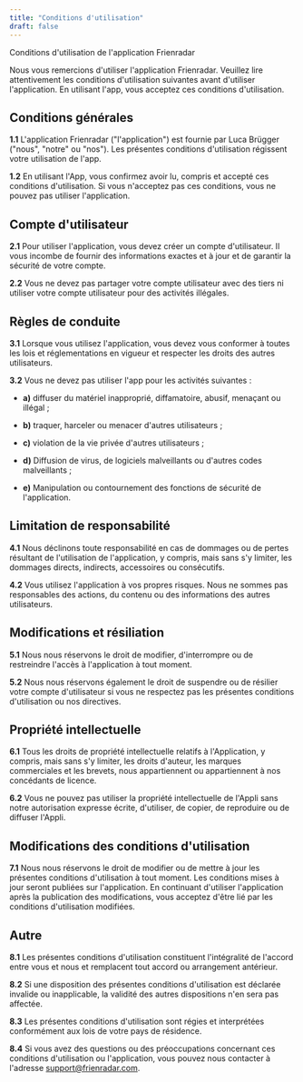 ```yaml
---
title: "Conditions d'utilisation"
draft: false
---
```


Conditions d'utilisation de l'application Frienradar

Nous vous remercions d'utiliser l'application Frienradar. Veuillez lire attentivement les conditions d'utilisation suivantes avant d'utiliser l'application. En utilisant l'app, vous acceptez ces conditions d'utilisation.

## Conditions générales
**1.1** L'application Frienradar ("l'application") est fournie par Luca Brügger ("nous", "notre" ou "nos"). Les présentes conditions d'utilisation régissent votre utilisation de l'app.

**1.2** En utilisant l'App, vous confirmez avoir lu, compris et accepté ces conditions d'utilisation. Si vous n'acceptez pas ces conditions, vous ne pouvez pas utiliser l'application.

## Compte d'utilisateur
**2.1** Pour utiliser l'application, vous devez créer un compte d'utilisateur. Il vous incombe de fournir des informations exactes et à jour et de garantir la sécurité de votre compte.

**2.2** Vous ne devez pas partager votre compte utilisateur avec des tiers ni utiliser votre compte utilisateur pour des activités illégales.

## Règles de conduite
**3.1** Lorsque vous utilisez l'application, vous devez vous conformer à toutes les lois et réglementations en vigueur et respecter les droits des autres utilisateurs.

**3.2** Vous ne devez pas utiliser l'app pour les activités suivantes :
* **a)** diffuser du matériel inapproprié, diffamatoire, abusif, menaçant ou illégal ;

* **b)** traquer, harceler ou menacer d'autres utilisateurs ;

* **c)** violation de la vie privée d'autres utilisateurs ;

* **d)** Diffusion de virus, de logiciels malveillants ou d'autres codes malveillants ;

* **e)** Manipulation ou contournement des fonctions de sécurité de l'application.

## Limitation de responsabilité
**4.1** Nous déclinons toute responsabilité en cas de dommages ou de pertes résultant de l'utilisation de l'application, y compris, mais sans s'y limiter, les dommages directs, indirects, accessoires ou consécutifs.

**4.2** Vous utilisez l'application à vos propres risques. Nous ne sommes pas responsables des actions, du contenu ou des informations des autres utilisateurs.

## Modifications et résiliation
**5.1** Nous nous réservons le droit de modifier, d'interrompre ou de restreindre l'accès à l'application à tout moment.

**5.2** Nous nous réservons également le droit de suspendre ou de résilier votre compte d'utilisateur si vous ne respectez pas les présentes conditions d'utilisation ou nos directives.

## Propriété intellectuelle
**6.1** Tous les droits de propriété intellectuelle relatifs à l'Application, y compris, mais sans s'y limiter, les droits d'auteur, les marques commerciales et les brevets, nous appartiennent ou appartiennent à nos concédants de licence.

**6.2** Vous ne pouvez pas utiliser la propriété intellectuelle de l'Appli sans notre autorisation expresse écrite, d'utiliser, de copier, de reproduire ou de diffuser l'Appli.

## Modifications des conditions d'utilisation
**7.1** Nous nous réservons le droit de modifier ou de mettre à jour les présentes conditions d'utilisation à tout moment. Les conditions mises à jour seront publiées sur l'application. En continuant d'utiliser l'application après la publication des modifications, vous acceptez d'être lié par les conditions d'utilisation modifiées.

## Autre
**8.1** Les présentes conditions d'utilisation constituent l'intégralité de l'accord entre vous et nous et remplacent tout accord ou arrangement antérieur.

**8.2** Si une disposition des présentes conditions d'utilisation est déclarée invalide ou inapplicable, la validité des autres dispositions n'en sera pas affectée.

**8.3** Les présentes conditions d'utilisation sont régies et interprétées conformément aux lois de votre pays de résidence.

**8.4** Si vous avez des questions ou des préoccupations concernant ces conditions d'utilisation ou l'application, vous pouvez nous contacter à l'adresse support@frienradar.com.
